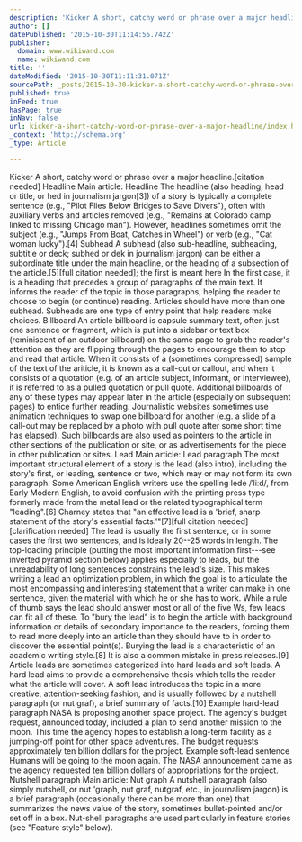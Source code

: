 ```yaml
---
description: 'Kicker A short, catchy word or phrase over a major headline.[citation needed]  Headline Main article: Headline The headline (also heading, head or title, or hed'
author: []
datePublished: '2015-10-30T11:14:55.742Z'
publisher:
  domain: www.wikiwand.com
  name: wikiwand.com
title: ''
dateModified: '2015-10-30T11:11:31.071Z'
sourcePath: _posts/2015-10-30-kicker-a-short-catchy-word-or-phrase-over-a-major-headline.md
published: true
inFeed: true
hasPage: true
inNav: false
url: kicker-a-short-catchy-word-or-phrase-over-a-major-headline/index.html
_context: 'http://schema.org'
_type: Article

---
```

Kicker A short, catchy word or phrase over a major headline.\[citation needed\] Headline Main article: Headline The headline (also heading, head or title, or hed in journalism jargon\[3\]) of a story is typically a complete sentence (e.g., "Pilot Flies Below Bridges to Save Divers"), often with auxiliary verbs and articles removed (e.g., "Remains at Colorado camp linked to missing Chicago man"). However, headlines sometimes omit the subject (e.g., "Jumps From Boat, Catches in Wheel") or verb (e.g., "Cat woman lucky").\[4\] Subhead A subhead (also sub-headline, subheading, subtitle or deck; subhed or dek in journalism jargon) can be either a subordinate title under the main headline, or the heading of a subsection of the article.\[5\]\[full citation needed\]; the first is meant here In the first case, it is a heading that precedes a group of paragraphs of the main text. It informs the reader of the topic in those paragraphs, helping the reader to choose to begin (or continue) reading. Articles should have more than one subhead. Subheads are one type of entry point that help readers make choices. Billboard An article billboard is capsule summary text, often just one sentence or fragment, which is put into a sidebar or text box (reminiscent of an outdoor billboard) on the same page to grab the reader's attention as they are flipping through the pages to encourage them to stop and read that article. When it consists of a (sometimes compressed) sample of the text of the ariticle, it is known as a call-out or callout, and when it consists of a quotation (e.g. of an article subject, informant, or interviewee), it is referred to as a pulled quotation or pull quote. Additional billboards of any of these types may appear later in the article (especially on subsequent pages) to entice further reading. Journalistic websites sometimes use animation techniques to swap one billboard for another (e.g. a slide of a call-out may be replaced by a photo with pull quote after some short time has elapsed). Such billboards are also used as pointers to the article in other sections of the publication or site, or as advertisements for the piece in other publication or sites. Lead Main article: Lead paragraph The most important structural element of a story is the lead (also intro), including the story's first, or leading, sentence or two, which may or may not form its own paragraph. Some American English writers use the spelling lede /ˈliːd/, from Early Modern English, to avoid confusion with the printing press type formerly made from the metal lead or the related typographical term "leading".\[6\] Charney states that "an effective lead is a 'brief, sharp statement of the story's essential facts.'"\[7\]\[full citation needed\]\[clarification needed\] The lead is usually the first sentence, or in some cases the first two sentences, and is ideally 20--25 words in length. The top-loading principle (putting the most important information first---see inverted pyramid section below) applies especially to leads, but the unreadability of long sentences constrains the lead's size. This makes writing a lead an optimization problem, in which the goal is to articulate the most encompassing and interesting statement that a writer can make in one sentence, given the material with which he or she has to work. While a rule of thumb says the lead should answer most or all of the five Ws, few leads can fit all of these. To "bury the lead" is to begin the article with background information or details of secondary importance to the readers, forcing them to read more deeply into an article than they should have to in order to discover the essential point(s). Burying the lead is a characteristic of an academic writing style.\[8\] It is also a common mistake in press releases.\[9\] Article leads are sometimes categorized into hard leads and soft leads. A hard lead aims to provide a comprehensive thesis which tells the reader what the article will cover. A soft lead introduces the topic in a more creative, attention-seeking fashion, and is usually followed by a nutshell paragraph (or nut graf), a brief summary of facts.\[10\] Example hard-lead paragraph NASA is proposing another space project. The agency's budget request, announced today, included a plan to send another mission to the moon. This time the agency hopes to establish a long-term facility as a jumping-off point for other space adventures. The budget requests approximately ten billion dollars for the project. Example soft-lead sentence Humans will be going to the moon again. The NASA announcement came as the agency requested ten billion dollars of appropriations for the project. Nutshell paragraph Main article: Nut graph A nutshell paragraph (also simply nutshell, or nut 'graph, nut graf, nutgraf, etc., in journalism jargon) is a brief paragraph (occasionally there can be more than one) that summarizes the news value of the story, sometimes bullet-pointed and/or set off in a box. Nut-shell paragraphs are used particularly in feature stories (see "Feature style" below).